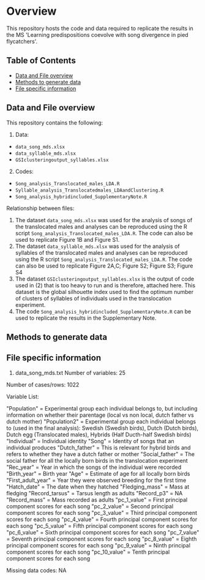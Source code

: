 # Overview
This repository hosts the code and data required to replicate the results in the MS 'Learning predispositions coevolve with song divergence in pied flycatchers'.

## Table of Contents
- [Data and File overview](#data-and-file-overview)
- [Methods to generate data](#methods-to-generate-data)
- [File specific information](#file-specific-information)

## Data and File overview

This repository contains the following:
1. Data: 
- `data_song_mds.xlsx`
- `data_syllable_mds.xlsx`
- `GSIclusteringoutput_syllables.xlsx`
2. Codes:
- `Song_analysis_Translocated_males_LDA.R`
- `Syllable_analysis_Translocatedmales_LDAandClustering.R`
- `Song_analysis_hybridincluded_SupplementaryNote.R`

Relationship between files:
1. The dataset `data_song_mds.xlsx` was used for the analysis of songs of the translocated males and analyses can be reproduced using the R script `Song_analysis_Translocated_males_LDA.R`. The code can also be used to replicate Figure 1B and Figure S1.
2. The dataset `data_syllable_mds.xlsx` was used for the analysis of syllables of the translocated males and analyses can be reproduced using the R script `Song_analysis_Translocated_males_LDA.R`. The code can also be used to replicate Figure 2A,C; Figure S2; Figure S3; Figure S4
3. The dataset `GSIclusteringoutput_syllables.xlsx` is the output of code used in (2) that is too heavy to run and is therefore, attached here. This dataset is the global silhouette index used to find the optimum number of clusters of syllables of individuals used in the translocation experiment. 
4. The code `Song_analysis_hybridincluded_SupplementaryNote.R` can be used to replicate the results in the Supplementary Note. 

## Methods to generate data

## File specific information
1) data_song_mds.txt
Number of variables: 25

Number of cases/rows: 1022

Variable List:

"Population" = Experimental group each individual belongs to, but including information on whether their parentage (local vs non local, dutch father vs dutch mother)
"Population2" = Experimental group each individual belongs to (used in the final analysis): Swedish (Swedish birds), Dutch (Dutch birds), Dutch egg (Translocated males), Hybrids (Half Ducth-half Swedish birds)
"Individual" = Individual identity
"Song" = Identity of songs that an individual produces
"Dutch_father" = This is relevant for hybrid birds and refers to whether they have a dutch father or mother
"Social_father" = The social father for all the locally born birds in the translocation experiment
"Rec_year" = Year in which the songs of the individual were recorded
"Birth_year" = Birth year
"Age" = Estimate of age for all locally born birds
"First_adult_year" = Year they were observed breeding for the first time
"Hatch_date" = The date when they hatched
"Fledging_mass" = Mass at fledging
"Record_tarsus" = Tarsus length as adults
"Record_p3" = NA
"Record_mass" = Mass recorded as adults
"pc_1_value" = First principal component scores for each song
"pc_2_value" = Second principal component scores for each song
"pc_3_value" = Third principal component scores for each song
"pc_4_value" = Fourth principal component scores for each song
"pc_5_value" = Fifth principal component scores for each song
"pc_6_value" = Sixth principal component scores for each song
"pc_7_value" = Seventh principal component scores for each song
"pc_8_value" = Eighth principal component scores for each song
"pc_9_value" = Ninth principal component scores for each song
"pc_10_value" = Tenth principal component scores for each song

Missing data codes: NA
